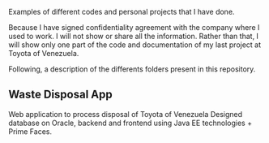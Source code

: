 Examples of different codes and personal projects that I have done. 

Because I have signed confidentiality agreement with the company where I used to work. I will not show or share all the information. Rather than that, I will show only one part of the code and documentation of my last project at Toyota of Venezuela.

Following, a description of the differents folders present in this repository.

## Waste Disposal App
Web application to process disposal of Toyota of Venezuela
Designed database on Oracle, backend and frontend using Java EE technologies + Prime Faces.
